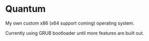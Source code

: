 # Quantum

My own custom x86 (x64 support coming) operating system.

Currently using GRUB bootloader until more features are built out.
